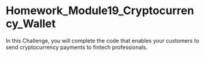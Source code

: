 # Homework_Module19_Cryptocurrency_Wallet
In this Challenge, you will complete the code that enables your customers to send cryptocurrency payments to fintech professionals.
